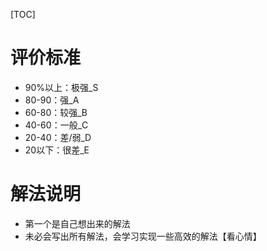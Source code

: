 [TOC]

# 评价标准
- 90%以上：极强_S
- 80-90：强_A
- 60-80：较强_B
- 40-60：一般_C
- 20-40：差/弱_D
- 20以下：很差_E

# 解法说明
- 第一个是自己想出来的解法
- 未必会写出所有解法，会学习实现一些高效的解法【看心情】